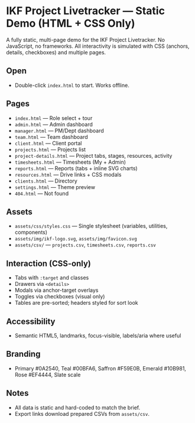 # IKF Project Livetracker — Static Demo (HTML + CSS Only)

A fully static, multi-page demo for the IKF Project Livetracker. No JavaScript, no frameworks. All interactivity is simulated with CSS (anchors, details, checkboxes) and multiple pages.

## Open
- Double-click `index.html` to start. Works offline.

## Pages
- `index.html` — Role select + tour
- `admin.html` — Admin dashboard
- `manager.html` — PM/Dept dashboard
- `team.html` — Team dashboard
- `client.html` — Client portal
- `projects.html` — Projects list
- `project-details.html` — Project tabs, stages, resources, activity
- `timesheets.html` — Timesheets (My + Admin)
- `reports.html` — Reports (tabs + inline SVG charts)
- `resources.html` — Drive links + CSS modals
- `clients.html` — Directory
- `settings.html` — Theme preview
- `404.html` — Not found

## Assets
- `assets/css/styles.css` — Single stylesheet (variables, utilities, components)
- `assets/img/ikf-logo.svg`, `assets/img/favicon.svg`
- `assets/csv/` — `projects.csv`, `timesheets.csv`, `reports.csv`

## Interaction (CSS-only)
- Tabs with `:target` and classes
- Drawers via `<details>`
- Modals via anchor-target overlays
- Toggles via checkboxes (visual only)
- Tables are pre-sorted; headers styled for sort look

## Accessibility
- Semantic HTML5, landmarks, focus-visible, labels/aria where useful

## Branding
- Primary #0A2540, Teal #00BFA6, Saffron #F59E0B, Emerald #10B981, Rose #EF4444, Slate scale

## Notes
- All data is static and hard-coded to match the brief.
- Export links download prepared CSVs from `assets/csv`.
